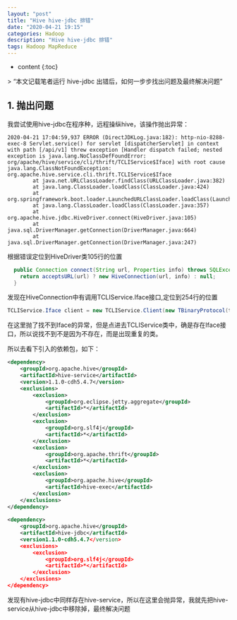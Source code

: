 ```yaml
---
layout: "post"
title: "Hive hive-jdbc 排错"
date: "2020-04-21 19:15"
categories: Hadoop
description: "Hive hive-jdbc 排错"
tags: Hadoop MapReduce
---
```


* content
{:toc}

<div class="postImg" style="background-image:url(https://github.com/TaylorZhou/TaylorZhou.github.io/blob/master/assets/blog-image/2020-04-21-1.png?raw=true)"></div>
> “本文记载笔者运行 hive-jdbc 出错后，如何一步步找出问题及最终解决问题”




## 1. 抛出问题 
我尝试使用hive-jdbc在程序种，远程操纵hive，该操作抛出异常：
```log
2020-04-21 17:04:59,937 ERROR (DirectJDKLog.java:182): http-nio-8288-exec-8 Servlet.service() for servlet [dispatcherServlet] in context with path [/api/v1] threw exception [Handler dispatch failed; nested exception is java.lang.NoClassDefFoundError: org/apache/hive/service/cli/thrift/TCLIService$Iface] with root cause
java.lang.ClassNotFoundException: org.apache.hive.service.cli.thrift.TCLIService$Iface
        at java.net.URLClassLoader.findClass(URLClassLoader.java:382)
        at java.lang.ClassLoader.loadClass(ClassLoader.java:424)
        at org.springframework.boot.loader.LaunchedURLClassLoader.loadClass(LaunchedURLClassLoader.java:93)
        at java.lang.ClassLoader.loadClass(ClassLoader.java:357)
        at org.apache.hive.jdbc.HiveDriver.connect(HiveDriver.java:105)
        at java.sql.DriverManager.getConnection(DriverManager.java:664)
        at java.sql.DriverManager.getConnection(DriverManager.java:247)
```

根据错误定位到HiveDriver类105行的位置  

```java
  public Connection connect(String url, Properties info) throws SQLException {
    return acceptsURL(url) ? new HiveConnection(url, info) : null;
  }
```

发现在HiveConnection中有调用TCLIService.Iface接口,定位到254行的位置  

```java
TCLIService.Iface client = new TCLIService.Client(new TBinaryProtocol(transport));
```

在这里抛了找不到Iface的异常，但是点进去TCLIService类中，确是存在Iface接口，所以说找不到不是因为不存在，而是出现重复的类。  

所以去看下引入的依赖包，如下：
```xml
<dependency>
	<groupId>org.apache.hive</groupId>
	<artifactId>hive-service</artifactId>
	<version>1.1.0-cdh5.4.7</version>
	<exclusions>
		<exclusion>
			<groupId>org.eclipse.jetty.aggregate</groupId>
			<artifactId>*</artifactId>
		</exclusion>
		<exclusion>
			<groupId>org.slf4j</groupId>
			<artifactId>*</artifactId>
		</exclusion>
		<exclusion>
			<groupId>org.apache.thrift</groupId>
			<artifactId>*</artifactId>
		</exclusion>
		<exclusion>
			<groupId>org.apache.hive</groupId>
			<artifactId>hive-exec</artifactId>
		</exclusion>
	</exclusions>
</dependency>
        
<dependency>
    <groupId>org.apache.hive</groupId>
    <artifactId>hive-jdbc</artifactId>
    <version1.1.0-cdh5.4.7</version>
    <exclusions>
        <exclusion>
            <groupId>org.slf4j</groupId>
            <artifactId>*</artifactId>
        </exclusion>
    </exclusions>
</dependency>      

```

发现有hive-jdbc中同样存在hive-service，所以在这里会抛异常，我就先把hive-service从hive-jdbc中移除掉，最终解决问题






